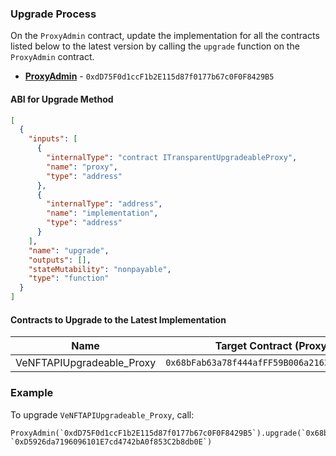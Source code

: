 ### Upgrade Process
On the `ProxyAdmin` contract, update the implementation for all the contracts listed below to the latest version by calling the `upgrade` function on the `ProxyAdmin` contract.

- **[ProxyAdmin](https://blastscan.io/address/0xdD75F0d1ccF1b2E115d87f0177b67c0F0F8429B5)** - `0xdD75F0d1ccF1b2E115d87f0177b67c0F0F8429B5`

#### ABI for Upgrade Method
```json
[
  {
    "inputs": [
      {
        "internalType": "contract ITransparentUpgradeableProxy",
        "name": "proxy",
        "type": "address"
      },
      {
        "internalType": "address",
        "name": "implementation",
        "type": "address"
      }
    ],
    "name": "upgrade",
    "outputs": [],
    "stateMutability": "nonpayable",
    "type": "function"
  }
]
```

#### Contracts to Upgrade to the Latest Implementation

| Name                        | Target Contract (Proxy)                    | New Implementation                      |
|-----------------------------|--------------------------------------------|-----------------------------------------|
| VeNFTAPIUpgradeable_Proxy      | `0x68bFab63a78f444afFF59B006a2163c221CDEd71` | `0xD5926da7196096101E7cd4742bA0f853C2b8db0E` |

### Example
To upgrade `VeNFTAPIUpgradeable_Proxy`, call:
```solidity
ProxyAdmin(`0xdD75F0d1ccF1b2E115d87f0177b67c0F0F8429B5`).upgrade(`0x68bFab63a78f444afFF59B006a2163c221CDEd71`, `0xD5926da7196096101E7cd4742bA0f853C2b8db0E`)
```
